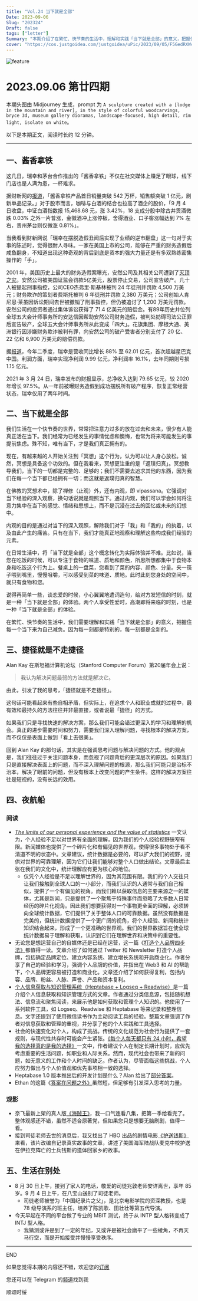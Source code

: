 ```yaml
---
title: "Vol.24 当下就是全部"
Date: 2023-09-06
Slug: "202324"
Draft: false
tags: ["letter"]
Summary: "本期介绍了在繁忙、快节奏的生活中，理解和实践「当下就是全部」的意义，把握住每一个当下来为自己减负的重要性。同时，分享了关于解决问题的思考方式，强调真正的进步需要时间和努力，需要深入理解问题，寻找根本的解决方案，而不仅仅是表面上做到「看上去很美」。此外，本文还介绍了一些有趣的阅读和观影资源，以及一些生活中的感悟和经验。"
cover: "https://cos.justgoidea.com/justgoidea/uPic/2023/09/05/F5GedRXWcAAhMi7.jpg"
---
```


![feature](https://cos.justgoidea.com/justgoidea/uPic/2023/09/05/F5GedRXWcAAhMi7.jpg)

# 2023.09.06 第廿四期

本期头图由 Midjourney 生成，prompt 为 `A sculpture created with a [lodge in the mountain and river], in the style of colorful woodcarvings, bryce 3d, museum gallery dioramas, landscape-focused, high detail, rim light, isolate on white`。

以下是本期正文，阅读时长约 12 分钟。

---

## 一、酱香拿铁

这几日，瑞幸和茅台合作推出的「酱香拿铁」不仅在社交媒体上赚足了眼球，线下门店也是人满为患，一杯难求。

据财新网的[报道](https://www.caixin.com/2023-09-04/102100286.html)，「酱香拿铁产品首日销量突破 542 万杯，销售额突破 1 亿元，刷新单品记录。」对于股市而言，咖啡与白酒的结合也拉高了酒企的股价，「9 月 4 日收盘，中证白酒指数报 15,468.68 元，涨 3.42%，18 支成分股中除古井贡酒微跌 0.03% 之外一片普涨，金徽酒冲上涨停板，舍得酒业、口子窖涨幅达到 7% 左右，贵州茅台则仅微涨 0.81%」。

当我看到财新网说「瑞幸在摆脱造假丑闻后实现了业绩的逆市翻盘」这一句对于实事的陈述时，觉得很耐人寻味。一家在美国上市的公司，能够在严重的财务造假后咸鱼翻身，不知道出现这种奇观的背后到底是资本的强大力量还是有多双熟练密集操作的「手」。

2001 年，美国历史上最大的财务造假案曝光，安然公司及其相关公司遭到了[灭顶之灾](https://baike.baidu.com/item/%E5%AE%89%E7%84%B6%E4%BA%8B%E4%BB%B6/2875381)。安然公司被美国证监会罚款5亿美元，股票停止交易，公司宣告破产。几十人被提起刑事指控，公司CEO杰弗里·斯基林被判 24 年徒刑并罚款 4,500 万美元；财务欺诈的策划者费斯托被判 6 年徒刑并罚款 2,380 万美元；公司创始人肯尼思·莱虽因诉讼期间去世被撤销了刑事指控，但仍被追讨了 1,200 万美元罚款。安然公司的投资者通过集体诉讼获得了 71.4 亿美元的赔偿金。有89年历史并位列全球五大会计师事务所的安达信因帮助安然公司财务造假，被判处妨碍司法公正罪后宣告破产，全球五大会计师事务所从此变成「四大」。花旗集团、摩根大通、美洲银行因涉嫌财务欺诈被判有罪，向安然公司的破产受害者分别支付了 20 亿、22 亿和 6,900 万美元的赔偿罚款。

据[报道](https://www.caixin.com/2023-08-02/102089189.html?originReferrer=caixinsearch_pc)，今年二季度，瑞幸是营收同比增长 88% 至 62.01 亿元，首次超越星巴克中国。利润方面，瑞幸实现净利润 9.99 亿元，净利润率 16.1%，去年同期则亏损 1.15 亿元。

2021 年 3 月 24 日，瑞幸发布的财报显示，总净收入达到 79.65 亿元，较 2020 年增长 97.5%。从一年前被曝财务造假到成功摆脱所有破产程序，恢复正常经营状态，瑞幸仅用了两年时间。

## 二、当下就是全部

我们生活在一个快节奏的世界，常常把注意力过多的放在过去和未来，很少有人能真正活在当下。我们经常为已经发生的事情忧虑和懊悔，也常为将来可能发生的事提前焦虑。殊不知，唯有当下，才是我们真正拥有的。

现在，有越来越的人开始关注到「冥想」这个行为，认为可以让人身心放松。诚然，冥想是具备这个功效的。但在我看来，冥想更注重的是「返璞归真」。冥想教导我们，当下的一切都是完整的、足够的；我们不需要去追求其他的东西，因为我们在每一个当下都已经拥有一切；而这就是返璞归真的智慧。

在佛教的冥想术中，除了禅修（止观）外，还有内观，即 vipassana。它强调对当下经验的深入观察，换句话说就是观照当下。通过内观，我们可以学会如何将注意力集中在当下的感觉、情绪和思想上，而不是沉浸在过去的回忆或未来的幻想中。

内观的目的是通过对当下的深入观照，解除我们对于「我」和「我的」的执着，以及由此产生的痛苦。只有在当下，我们才能真正地观察和理解这些构成我们经验的元素。

在日常生活中，将「当下就是全部」这个概念转化为实际体验并不难。比如说，当您在吃饭的时候，可以专注于食物的味道、质地和颜色，所思所想都集中于食物本身和吃饭这个行为上。餐桌上的一盘菜，您看到了菜的内容、颜色、分量。夹一筷子喂到嘴里，慢慢咀嚼，可以感受到菜的味道、质地。此时此刻您身处的空间中，就只有食物和您。

说得再简单一些，谈恋爱的时候，小心翼翼地遣词造句，给对方发短信的时刻，就是一种「当下就是全部」的体验。两个人享受性爱时，高潮即将来临的时刻，也是一种「当下就是全部」的体验。

在繁忙、快节奏的生活中，我们需要理解和实践「当下就是全部」的意义，把握住每一个当下来为自己减负。因为每一刻都是特别的，每一刻都是全新的。

## 三、捷径就是不走捷径

Alan Kay 在斯坦福计算机论坛（Stanford Computer Forum）第20届年会上说：

> 我认为解决问题最弱的方法就是解决它。

由此，引发了我的思考，「捷径就是不走捷径」。

这句话可能看起来有些自相矛盾，但实际上，在追求个人和职业成就的过程中，最有效和最持久的方法往往并非最直接，或者说最「捷径」的方式。

如果我们只是寻找快速的解决方案，那么我们可能会错过更深入的学习和理解的机会。真正的进步需要时间和努力，需要我们深入理解问题，寻找根本的解决方案，而不仅仅是表面上做到「看上去很美」。

回到 Alan Kay 的那句话，其实是在强调思考问题与解决问题的方式。他的观点是，我们往往过于关注问题本身，而忽视了问题背后的更深层次的原因。如果我们只是直接解决表面上的问题，而不深入理解问题的根源，那么我们可能只是治标不治本，解决了眼前的问题，但没有根本上改变问题的产生条件。这样的解决方案往往是短视的，没有长远的效用。

## 四、夜航船

### 阅读

- *[The limits of our personal experience and the value of statistics](https://ourworldindata.org/limits-personal-experience)* 一文认为，个人经验不足以对世界有全面的理解，因为我们的个人经验视野狭窄有限。新闻媒体也提供了一个碎片化和有偏见的世界观，使得很多事物处于看不清道不明的状态中。文章建议，统计数据是必要的，可以扩大我们的视野，提供对世界的可靠理解，因为它们让我们能够对整个人口做出结论。文章最后主张在我们的文化中，统计理解应有更为核心的地位。
  - 仅凭个人经验是不足以理解世界的，因为其范围有限。我们的个人交往只让我们接触到全球人口的一小部分，而我们认识的人通常与我们自己相似，提供了一个有偏见的视角。而我们赖以获取信息的主要来源之一的媒体，尤其是新闻，只是提供了一个聚焦于特殊事件而忽略了大多数人日常经历的碎片化视角。因此我们想要获得对一个事物更全面的理解，必须转向全球统计数据，它们提供了关于整体人口的可靠数据。虽然没有数据是完美的，但统计数据提供了一个更广阔的视角，将个人经验、新闻和统计知识结合起来，形成了一个更准确的世界观。我们的世界数据旨在使全球统计数据易于理解和获取，认识到它们在理解世界和决策中的重要性。
- 无论您是想运营自己的自媒体还是已经在运营，这一篇《[打造个人品牌四步法》](https://www.web3brand.io/p/4-steps-playbook-to-build-individual-brand)都值得一读。文章介绍了如何通过 Twitter 和 Newsletter 打造个人品牌，包括确定品牌定位、建立内容系统、建立增长系统和开启商业化。作者分享了自己的经验和学习，强调个人品牌的价值，并指出在 Web3 和 AI 的帮助下，个人品牌更容易被打造和商业化。文章还介绍了如何获得复利，包括内容、品牌、粉丝、人脉、声誉、产品和资本复利。
- [个人信息获取与知识管理系统（Heptabase + Logseq + Readwise）](https://www.pseudoyu.com/zh/2023/09/05/my_personal_pkm_input_output_system/)是一篇介绍个人信息获取和知识管理方式的文章。作者通过分类信息源，包括随机想法、信息流和聚焦阅读，来展示他是如何获取和管理个人知识的。他使用了一系列软件工具，如 Logseq、Readwise 和 Heptabase 等来记录和整理信息。文字还提到了使用微信读书作为主动阅读工具的经验。整篇文章强调了作者对信息获取和管理的重视，并分享了他的个人实践和工具选择。
- 社会的快速变化对个人，构成了挑战。传统的文化规范为社会行为提供了一套规则，与现代性共存时可能会产生紧张。[《每个人每天都只有 24 小时，希望我的选择真的是我的选择》](https://justinyan.me/post/5790)一文中，作者建议个人在制定长期计划时，应优先考虑重要的生活问题，如职业和人际关系。然而，现代社会也带来了新的问题，如无意义的工作和个人时间的缺乏。作者认为，尽管面临这些挑战，个人应努力做出与个人价值观和优先事项相一致的选择。
- Heptabase 1.0 版本推出后的开发计划是什么？Alan 给出了[部分答案](https://medium.com/heptabase/heptabase-1-0-b9939aec6e62?source=rss-7f54ec92397a------2)。
- Ethan 的这篇《[答案在问题之外》](https://xlog.app/api/redirection?characterId=57569&noteId=99)虽然短，但足够有引发深入思考的力量。

### 观影

- 奈飞最新上架的真人版[《海贼王》](https://www.bilibili.com/video/BV1uu4y1Q7sF/?vd_source=d864d6f9a3b2e72486e5b8e9c0c3f7e7)，我一口气连看八集，把第一季给看完了。整体观感还不错，虽然不适合原著党，但如果您只是想要无脑刷剧，值得一看。
- 接到司徒老师去世的消息后，我又找出了 HBO 出品的剧情电影[《护送钱斯》](https://baike.baidu.com/item/%E6%8A%A4%E9%80%81%E9%92%B1%E6%96%AF/4986161)来看，该片改编自记录真实故事的文章，讲述了美国海军陆战队麦克中校护送在伊拉克阵亡的士兵钱斯的遗体回家乡的故事。

## 五、生活在别处

- 8 月 30 日上午，接到了家人的电话，敬爱的司徒兆敦老师安详离世，享年 85 岁。9 月 4 日上午，在八宝山送别了司徒老师。
  - 司徒老师被誉为「中国纪录片之父」，是北京电影学院的资深教授，也是 78 级导演系的班主任，培养了陈凯歌、田壮壮等第五代导演。
- 今天早起在不同的平台做了专业的 MBIT 测试，终于从 INTP 型人格转变成了 INTJ 型人格。
  - 我猜测或许是到了一定的年纪，又或许是被社会磨平了一些棱角，不再天马行空，而是开始接受并慢慢享受秩序。

---

END

如果您觉得本期的内容还不错，欢迎您的[订阅](https://justgoidea.com/newsletter/)

您还可以在 Telegram 的[频道](https://t.me/justgoidea)找到我

顺颂时绥
